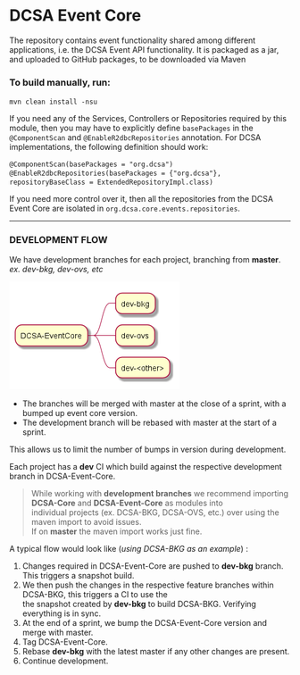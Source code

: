 # DCSA Event Core

The repository contains event functionality shared among different applications, i.e. the DCSA Event API functionality.
It is packaged as a jar, and uploaded to GitHub packages, to be downloaded via Maven

### To build manually, run:
```
mvn clean install -nsu
```

If you need any of the Services, Controllers or Repositories required by
this module, then you may have to explicitly define `basePackages` in the 
`@ComponentScan` and `@EnableR2dbcRepositories` annotation.  For DCSA implementations, the
following definition should work:

```
@ComponentScan(basePackages = "org.dcsa")
@EnableR2dbcRepositories(basePackages = {"org.dcsa"}, repositoryBaseClass = ExtendedRepositoryImpl.class)
```

If you need more control over it, then all the repositories from the
DCSA Event Core are isolated in `org.dcsa.core.events.repositories`.

---------------------------------------------------------------------------------------------------------------------

### DEVELOPMENT FLOW

We have development branches for each project, branching from **master**. \
_ex. dev-bkg, dev-ovs, etc_

![Branching](uml/dev-branching.png)

- The branches will be merged with master at the close of a sprint, with a bumped up event core version.
- The development branch will be rebased with master at the start of a sprint.

This allows us to limit the number of bumps in version during development.

Each project has a **dev** CI which build against the respective development branch in DCSA-Event-Core.

> While working with **development branches** we recommend importing **DCSA-Core** and **DCSA-Event-Core** as modules into \
> individual projects (ex. DCSA-BKG, DCSA-OVS, etc.) over using the maven import to avoid issues. \
> If on **master** the maven import works just fine.

A typical flow would look like (_using DCSA-BKG as an example_) :
1) Changes required in DCSA-Event-Core are pushed to **dev-bkg** branch. This triggers a snapshot build.
2) We then push the changes in the respective feature branches within DCSA-BKG, this triggers a CI to use the\
the snapshot created by **dev-bkg** to build DCSA-BKG. Verifying everything is in sync.
3) At the end of a sprint, we bump the DCSA-Event-Core version and merge with master. 
4) Tag DCSA-Event-Core.
5) Rebase **dev-bkg** with the latest master if any other changes are present.
6) Continue development.
